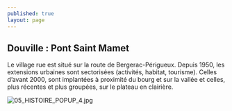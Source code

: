```yaml
---
published: true
layout: page
---
```


## Douville : Pont Saint Mamet

Le village rue est situé sur la route de Bergerac-Périgueux. Depuis 1950, les extensions urbaines sont sectorisées (activités, habitat, tourisme). Celles d’avant 2000, sont implantées à proximité du bourg et sur la vallée et celles, plus récentes et plus groupées, sur le plateau en clairière.

![05_HISTOIRE_POPUP_4.jpg]({{site.baseurl}}/data/images/5/histoire/05_HISTOIRE_POPUP_4.jpg)